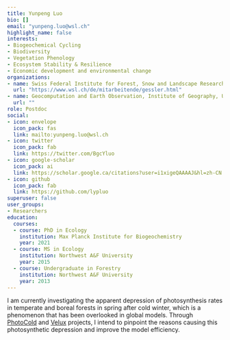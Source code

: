 ```yaml
---
title: Yunpeng Luo
bio: []
email: "yunpeng.luo@wsl.ch"
highlight_name: false
interests:
- Biogeochemical Cycling
- Biodiversity
- Vegetation Phenology
- Ecosystem Stability & Resilience
- Economic development and environmental change
organizations:
- name: Swiss Federal Institute for Forest, Snow and Landscape Research (WSL)
  url: "https://www.wsl.ch/de/mitarbeitende/gessler.html"
- name: Geocomputation and Earth Observation, Institute of Geography, University of Bern
  url: ""
role: Postdoc
social:
- icon: envelope
  icon_pack: fas
  link: mailto:yunpeng.luo@wsl.ch
- icon: twitter
  icon_pack: fab
  link: https://twitter.com/BgcYluo
- icon: google-scholar
  icon_pack: ai
  link: https://scholar.google.ca/citations?user=i1xigeQAAAAJ&hl=zh-CN
- icon: github
  icon_pack: fab
  link: https://github.com/lypluo
superuser: false
user_groups:
- Researchers
education:
  courses:
  - course: PhD in Ecology
    institution: Max Planck Institute for Biogeochemistry
    year: 2021
  - course: MS in Ecology
    institution: Northwest A&F University
    year: 2015
  - course: Undergraduate in Forestry
    institution: Northwest A&F University
    year: 2013
---
```


I am currently investigating the apparent depression of photosynthesis rates in temperate and boreal forests in spring after cold winter, which is a phenomenon that has been overlooked in global models. Through [PhotoCold](https://www.wsl.ch/de/projekte/cold-stress-mighgt-limit-carbon-gain-also-in-a-warming-climate.html) and [Velux](https://veluxstiftung.ch/projects/) projects, I intend to pinpoint the reasons causing this photosynthetic depression and improve the model efficiency.